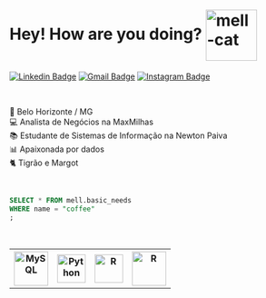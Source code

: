 # Hey! How are you doing? <img align="center" alt="mell-cat" height="90" width="90" src="https://mir-s3-cdn-cf.behance.net/project_modules/max_1200/e3b670100497525.5f0a205f0a3fb.gif">

[![Linkedin Badge](https://img.shields.io/badge/-mellsantos-blue?style=flat&logo=Linkedin&logoColor=white&link=https://www.linkedin.com/in/mell-santos/)](https://www.linkedin.com/in/mell-santos/)
[![Gmail Badge](https://img.shields.io/badge/-smellissa03-c14438?style=flat&logo=Gmail&logoColor=white&link=mailto:smellissa03@gmail.com)](mailto:smellissa03@gmail.com)
[![Instagram Badge](https://img.shields.io/badge/-mellalmeid-f7228f?style=flat&logo=instagram&logoColor=white&link=https://www.instagram.com/mellalmeid/)](https://www.instagram.com/mellalmeid/)

<br>

🔺 Belo Horizonte / MG <br> 💻 Analista de Negócios na MaxMilhas <br> 📚 Estudante de Sistemas de Informação na Newton Paiva <br> 📊 Apaixonada por dados <br> 🐈‍ Tigrão e Margot

<br>

<table>
  <tr>
    <th><img align="center" alt="MySQL" height="60" width="60" src="https://cdn.jsdelivr.net/gh/devicons/devicon/icons/mysql/mysql-original-wordmark.svg"></th>
    <th><img align="center" alt="Python" height="50" width="50" src="https://cdn.jsdelivr.net/gh/devicons/devicon/icons/python/python-original-wordmark.svg"></th>
    <th><img align="center" alt="R" height="50" width="50" src="https://cdn.jsdelivr.net/gh/devicons/devicon/icons/r/r-original.svg"></th>
    <th><img align="center" alt="R" height="60" width="60" src="https://cdn.jsdelivr.net/gh/devicons/devicon/icons/java/java-original-wordmark.svg"></th>
  </tr>
  
```sql
SELECT * FROM mell.basic_needs
WHERE name = "coffee"
;
```

<br>
